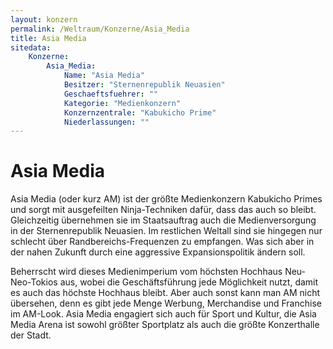 ```yaml
---
layout: konzern
permalink: /Weltraum/Konzerne/Asia_Media
title: Asia Media
sitedata:
    Konzerne:
        Asia_Media:
            Name: "Asia Media"
            Besitzer: "Sternenrepublik Neuasien"
            Geschaeftsfuehrer: ""
            Kategorie: "Medienkonzern"
            Konzernzentrale: "Kabukicho Prime"
            Niederlassungen: ""
---
```


# Asia Media

Asia Media (oder kurz AM) ist der größte Medienkonzern Kabukicho Primes und sorgt mit ausgefeilten Ninja-Techniken dafür, dass das auch so bleibt. Gleichzeitig übernehmen sie im Staatsauftrag auch die Medienversorgung in der Sternenrepublik Neuasien. Im restlichen Weltall sind sie hingegen nur schlecht über Randbereichs-Frequenzen zu empfangen. Was sich aber in der nahen Zukunft durch eine aggressive Expansionspolitik ändern soll.

Beherrscht wird dieses Medienimperium vom höchsten Hochhaus Neu-Neo-Tokios aus, wobei die Geschäftsführung jede Möglichkeit nutzt, damit es auch das höchste Hochhaus bleibt. Aber auch sonst kann man AM nicht übersehen, denn es gibt jede Menge Werbung, Merchandise und Franchise im AM-Look. Asia Media engagiert sich auch für Sport und Kultur, die Asia Media Arena ist sowohl größter Sportplatz als auch die größte Konzerthalle der Stadt.
